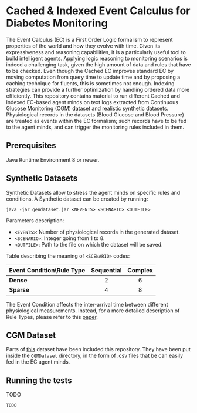 # Cached & Indexed Event Calculus for Diabetes Monitoring

The Event Calculus (EC) is a First Order Logic formalism to represent properties of the world and how they evolve with time. Given its expressiveness and reasoning capabilities, it is a particularly useful tool to build intelligent agents. 
Applying logic reasoning to monitoring scenarios is indeed a challenging task, given the high amount of data and rules that have to be checked. Even though the Cached EC improves standard EC by moving computation from query time to update time and by proposing a caching technique for fluents, this is sometimes not enough. Indexing strategies can provide a further optimization by handling ordered data more efficiently.
This repository contains material to run different Cached and Indexed EC-based agent minds on text logs extracted from Continuous Glucose Monitoring (CGM) dataset and realistic synthetic datasets.
Physiological records in the datasets (Blood Glucose and Blood Pressure) are treated as events within the EC formalism; such records have to be fed to the agent minds, and can trigger the monitoring rules included in them.

## Prerequisites

Java Runtime Environment 8 or newer.

## Synthetic Datasets
  
Synthetic Datasets allow to stress the agent minds on specific rules and conditions. 
A Synthetic dataset can be created by running:
```
java -jar gendataset.jar <NEVENTS> <SCENARIO> <OUTFILE>
```
Parameters description:
* ```<EVENTS>```: Number of physiological records in the generated dataset.
* ```<SCENARIO>```: Integer going from 1 to 8.
* ```<OUTFILE>```: Path to the file on which the dataset will be saved.


Table describing the meaning of ```<SCENARIO>``` codes:

| Event Condition\Rule Type  | Sequential | Complex |
|----------------------------|:----------:|:-------:|
| **Dense**                  | 2          | 6       |
| **Sparse**                 | 4          | 8       |

The Event Condition affects the inter-arrival time between different physiological measurements. Instead, for a more detailed description of Rule Types, please refer to this [paper](https://www.researchgate.net/profile/Davide_Calvaresi/publication/321282796_Event_Calculus_Agent_Minds_Applied_to_Diabetes_Monitoring/links/5a1bc3144585155c26ae034f/Event-Calculus-Agent-Minds-Applied-to-Diabetes-Monitoring.pdf).


## CGM Dataset

Parts of [this](https://t1dexchange.org/pages/resources/our-data/studies-with-data/) dataset have been included this repository.
They have been put inside the  ```CGMDataset``` directory, in the form of .csv files that be can easily fed in the EC agent minds.  

## Running the tests

TODO

```
TODO
```
